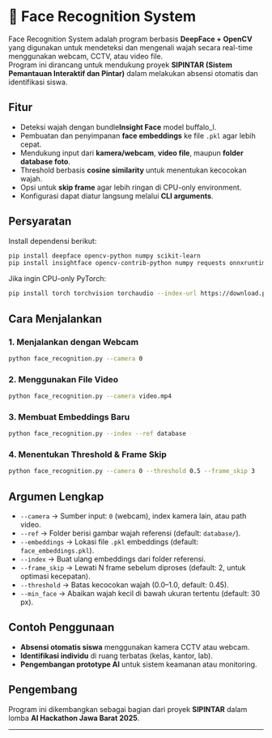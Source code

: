 # 📌 Face Recognition System

Face Recognition System adalah program berbasis **DeepFace + OpenCV** yang digunakan untuk mendeteksi dan mengenali wajah secara real-time menggunakan webcam, CCTV, atau video file.  
Program ini dirancang untuk mendukung proyek **SIPINTAR (Sistem Pemantauan Interaktif dan Pintar)** dalam melakukan absensi otomatis dan identifikasi siswa.  

## Fitur
- Deteksi wajah dengan bundle**Insight Face** model buffalo_l.  
- Pembuatan dan penyimpanan **face embeddings** ke file `.pkl` agar lebih cepat.  
- Mendukung input dari **kamera/webcam**, **video file**, maupun **folder database foto**.  
- Threshold berbasis **cosine similarity** untuk menentukan kecocokan wajah.  
- Opsi untuk **skip frame** agar lebih ringan di CPU-only environment.  
- Konfigurasi dapat diatur langsung melalui **CLI arguments**.  

## Persyaratan
Install dependensi berikut:

```bash
pip install deepface opencv-python numpy scikit-learn
pip install insightface opencv-contrib-python numpy requests onnxruntime

````

Jika ingin CPU-only PyTorch:

```bash
pip install torch torchvision torchaudio --index-url https://download.pytorch.org/whl/cpu
```

## Cara Menjalankan

### 1. Menjalankan dengan Webcam

```bash
python face_recognition.py --camera 0
```

### 2. Menggunakan File Video

```bash
python face_recognition.py --camera video.mp4
```

### 3. Membuat Embeddings Baru

```bash
python face_recognition.py --index --ref database
```

### 4. Menentukan Threshold & Frame Skip

```bash
python face_recognition.py --camera 0 --threshold 0.5 --frame_skip 3
```

## Argumen Lengkap

* `--camera` → Sumber input: `0` (webcam), index kamera lain, atau path video.
* `--ref` → Folder berisi gambar wajah referensi (default: `database/`).
* `--embeddings` → Lokasi file `.pkl` embeddings (default: `face_embeddings.pkl`).
* `--index` → Buat ulang embeddings dari folder referensi.
* `--frame_skip` → Lewati N frame sebelum diproses (default: 2, untuk optimasi kecepatan).
* `--threshold` → Batas kecocokan wajah (0.0–1.0, default: 0.45).
* `--min_face` → Abaikan wajah kecil di bawah ukuran tertentu (default: 30 px).

## Contoh Penggunaan

* **Absensi otomatis siswa** menggunakan kamera CCTV atau webcam.
* **Identifikasi individu** di ruang terbatas (kelas, kantor, lab).
* **Pengembangan prototype AI** untuk sistem keamanan atau monitoring.

## Pengembang

Program ini dikembangkan sebagai bagian dari proyek **SIPINTAR** dalam lomba **AI Hackathon Jawa Barat 2025**.

---